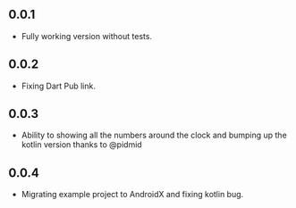 ## 0.0.1

* Fully working version without tests.

## 0.0.2

* Fixing Dart Pub link.

## 0.0.3

* Ability to showing all the numbers around the clock and bumping up the kotlin version thanks to @pidmid


## 0.0.4

* Migrating example project to AndroidX and fixing kotlin bug.
